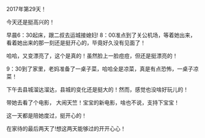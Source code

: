 2017年第29天！

今天还是挺高兴的！

早晨6：30起床，跟二叔去运城接媳妇! 8：00准点到了关公机场，等着她出来，看着她出来的那一刻还是挺开心的，毕竟好久没有见面了！

哈哈，又变漂亮了，这个是真的！虽然脸上一脸痘痘，但还是挺漂亮的！

9：30到了家里，老妈准备了一桌子菜，哈哈全是凉菜，真是有点恐怖，一桌子凉菜！

下午去县城溜达溜达，县城的变化还是挺大的！然而，感觉也没啥好玩儿的！

带她去看了个电影， 大闹天竺！宝宝的新电影，啥也不说，支持下宝宝！

这一天都是陪她度过，挺开心的！

在家待的最后两天了!想这两天能够过的开开心心！

